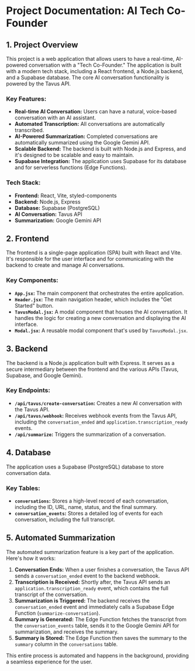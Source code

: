 # Project Documentation: AI Tech Co-Founder

## 1. Project Overview

This project is a web application that allows users to have a real-time, AI-powered conversation with a "Tech Co-Founder." The application is built with a modern tech stack, including a React frontend, a Node.js backend, and a Supabase database. The core AI conversation functionality is powered by the Tavus API.

### Key Features:

*   **Real-time AI Conversation:** Users can have a natural, voice-based conversation with an AI assistant.
*   **Automated Transcription:** All conversations are automatically transcribed.
*   **AI-Powered Summarization:** Completed conversations are automatically summarized using the Google Gemini API.
*   **Scalable Backend:** The backend is built with Node.js and Express, and it's designed to be scalable and easy to maintain.
*   **Supabase Integration:** The application uses Supabase for its database and for serverless functions (Edge Functions).

### Tech Stack:

*   **Frontend:** React, Vite, styled-components
*   **Backend:** Node.js, Express
*   **Database:** Supabase (PostgreSQL)
*   **AI Conversation:** Tavus API
*   **Summarization:** Google Gemini API

## 2. Frontend

The frontend is a single-page application (SPA) built with React and Vite. It's responsible for the user interface and for communicating with the backend to create and manage AI conversations.

### Key Components:

*   **`App.jsx`:** The main component that orchestrates the entire application.
*   **`Header.jsx`:** The main navigation header, which includes the "Get Started" button.
*   **`TavusModal.jsx`:** A modal component that houses the AI conversation. It handles the logic for creating a new conversation and displaying the AI interface.
*   **`Modal.jsx`:** A reusable modal component that's used by `TavusModal.jsx`.

## 3. Backend

The backend is a Node.js application built with Express. It serves as a secure intermediary between the frontend and the various APIs (Tavus, Supabase, and Google Gemini).

### Key Endpoints:

*   **`/api/tavus/create-conversation`:** Creates a new AI conversation with the Tavus API.
*   **`/api/tavus/webhook`:** Receives webhook events from the Tavus API, including the `conversation_ended` and `application.transcription_ready` events.
*   **`/api/summarize`:** Triggers the summarization of a conversation.

## 4. Database

The application uses a Supabase (PostgreSQL) database to store conversation data.

### Key Tables:

*   **`conversations`:** Stores a high-level record of each conversation, including the ID, URL, name, status, and the final summary.
*   **`conversation_events`:** Stores a detailed log of events for each conversation, including the full transcript.

## 5. Automated Summarization

The automated summarization feature is a key part of the application. Here's how it works:

1.  **Conversation Ends:** When a user finishes a conversation, the Tavus API sends a `conversation_ended` event to the backend webhook.
2.  **Transcription is Received:** Shortly after, the Tavus API sends an `application.transcription_ready` event, which contains the full transcript of the conversation.
3.  **Summarization is Triggered:** The backend receives the `conversation_ended` event and immediately calls a Supabase Edge Function (`summarize-conversation`).
4.  **Summary is Generated:** The Edge Function fetches the transcript from the `conversation_events` table, sends it to the Google Gemini API for summarization, and receives the summary.
5.  **Summary is Stored:** The Edge Function then saves the summary to the `summary` column in the `conversations` table.

This entire process is automated and happens in the background, providing a seamless experience for the user.
